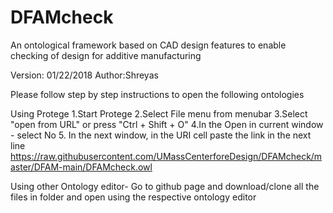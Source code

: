 # DFAMcheck
An ontological framework based on CAD design features to enable checking of design for additive manufacturing 



Version: 01/22/2018
Author:Shreyas

Please follow step by step instructions to open the following ontologies

Using Protege
1.Start Protege
2.Select File menu from menubar
3.Select "open from URL" or press "Ctrl + Shift + O"
4.In the Open in current window - select No
5. In the next window, in the URI cell paste the link in the next line
https://raw.githubusercontent.com/UMassCenterforeDesign/DFAMcheck/master/DFAM-main/DFAMcheck.owl


Using other Ontology editor-
Go to github page and download/clone all the files in folder and open using the respective ontology editor

